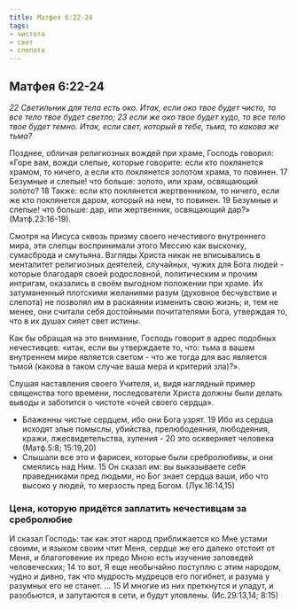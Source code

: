 ```yaml
---
title: Матфея 6:22-24
tags: 
- чистота
- свет
- слепота
---
```


## Матфея 6:22-24

*22 Светильник для тела есть око. Итак, если око твое будет чисто, то все тело твое будет светло; 23 если же око твое будет худо, то все тело твое будет темно. Итак, если свет, который в тебе, тьма, то какова же тьма?*

Позднее, обличая религиозных вождей при храме, Господь говорил: «Горе вам, вожди слепые, которые говорите: если кто поклянется храмом, то ничего, а если кто поклянется золотом храма, то повинен. 17 Безумные и слепые! что больше: золото, или храм, освящающий золото? 18 Также: если кто поклянется жертвенником, то ничего, если же кто поклянется даром, который на нем, то повинен. 19 Безумные и слепые! что больше: дар, или жертвенник, освящающий дар?» (Матф.23:16-19). 

Смотря на Иисуса сквозь призму своего нечестивого внутреннего мира, эти слепцы воспринимали этого Мессию как выскочку, сумасброда и смутьяна. Взгляды Христа никак не вписывались в менталитет религиозных деятелей, случайных, чужих для Бога людей - которые благодаря своей родословной, политическим и прочим интригам, оказались в своём выгодном положении при храме. Их затуманенный плотскими желаниями разум (духовное бесчувствие и слепота) не позволял им в раскаянии изменить свою жизнь; и, тем не менее, они считали себя достойными почитателями Бога, утверждая то, что в их душах сияет свет истины. 

Как бы обращая на это внимание, Господь говорит в адрес подобных нечестивцев: «итак, если вы утверждаете то, что: тьма в вашем внутреннем мире является светом - что же тогда для вас является тьмой (какова в таком случае ваша мера и критерий зла)?». 

Слушая наставления своего Учителя, и, видя наглядный пример священства того времени, последователи Христа должны были делать выводы и заботится о чистоте «очей своего сердца». 

- Блаженны чистые сердцем, ибо они Бога узрят. 19 Ибо из сердца исходят злые помыслы, убийства, прелюбодеяния, любодеяния, кражи, лжесвидетельства, хуления - 20 это оскверняет человека (Матф.5:8; 15:19,20)
- Слышали все это и фарисеи, которые были сребролюбивы, и они смеялись над Ним. 15 Он сказал им: вы выказываете себя праведниками пред людьми, но Бог знает сердца ваши, ибо что высоко у людей, то мерзость пред Богом. (Лук.16:14,15)

### Цена, которую придётся заплатить нечестивцам за сребролюбие

И сказал Господь: так как этот народ приближается ко Мне устами своими, и языком своим чтит Меня, сердце же его далеко отстоит от Меня, и благоговение их предо Мною есть изучение заповедей человеческих; 14 то вот, Я еще необычайно поступлю с этим народом, чудно и дивно, так что мудрость мудрецов его погибнет, и разума у разумных его не станет. … 15 И многие из них преткнутся и упадут, и разобьются, и запутаются в сети, и будут уловлены. (Ис.29:13,14; 8:15)
